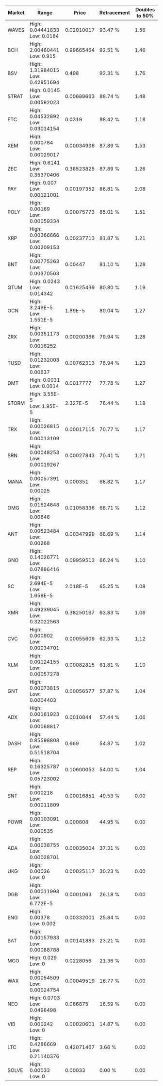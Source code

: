 | Market | Range | Price| Retracement | Doubles to 50% |
| --- | --- | --- | --- | --- |
| WAVES | High: 0.04441833<br />Low: 0.0184 | 0.02010017 | 93.47 % | 1.56 |
| BCH | High: 2.00460441<br />Low: 0.915 | 0.99665464 | 92.51 % | 1.46 |
| BSV | High: 1.31984015<br />Low: 0.42951694 | 0.498 | 92.31 % | 1.76 |
| STRAT | High: 0.0145<br />Low: 0.00592023 | 0.00688663 | 88.74 % | 1.48 |
| ETC | High: 0.04532892<br />Low: 0.03014154 | 0.0319 | 88.42 % | 1.18 |
| XEM | High: 0.000784<br />Low: 0.00029017 | 0.00034996 | 87.89 % | 1.53 |
| ZEC | High: 0.6141<br />Low: 0.35370406 | 0.38523825 | 87.89 % | 1.26 |
| PAY | High: 0.007<br />Low: 0.00121001 | 0.00197352 | 86.81 % | 2.08 |
| POLY | High: 0.00169<br />Low: 0.00059334 | 0.00075773 | 85.01 % | 1.51 |
| XRP | High: 0.00366666<br />Low: 0.00209153 | 0.00237713 | 81.87 % | 1.21 |
| BNT | High: 0.00775263<br />Low: 0.00370503 | 0.00447 | 81.10 % | 1.28 |
| QTUM | High: 0.0243<br />Low: 0.014342 | 0.01625439 | 80.80 % | 1.19 |
| OCN | High: 3.249E-5<br />Low: 1.551E-5 | 1.89E-5 | 80.04 % | 1.27 |
| ZRX | High: 0.00351173<br />Low: 0.0016252 | 0.00200366 | 79.94 % | 1.28 |
| TUSD | High: 0.01232003<br />Low: 0.00637 | 0.00762313 | 78.94 % | 1.23 |
| DMT | High: 0.0031<br />Low: 0.0014 | 0.0017777 | 77.78 % | 1.27 |
| STORM | High: 3.55E-5<br />Low: 1.95E-5 | 2.327E-5 | 76.44 % | 1.18 |
| TRX | High: 0.00026815<br />Low: 0.00013109 | 0.00017115 | 70.77 % | 1.17 |
| SRN | High: 0.00048253<br />Low: 0.00019267 | 0.00027843 | 70.41 % | 1.21 |
| MANA | High: 0.00057391<br />Low: 0.00025 | 0.000351 | 68.82 % | 1.17 |
| OMG | High: 0.01524648<br />Low: 0.00846 | 0.01058336 | 68.71 % | 1.12 |
| ANT | High: 0.00523484<br />Low: 0.00268 | 0.00347999 | 68.69 % | 1.14 |
| GNO | High: 0.14026771<br />Low: 0.07886416 | 0.09959513 | 66.24 % | 1.10 |
| SC | High: 2.694E-5<br />Low: 1.658E-5 | 2.018E-5 | 65.25 % | 1.08 |
| XMR | High: 0.49239045<br />Low: 0.32022563 | 0.38250167 | 63.83 % | 1.06 |
| CVC | High: 0.000902<br />Low: 0.00034701 | 0.00055609 | 62.33 % | 1.12 |
| XLM | High: 0.00124155<br />Low: 0.00057278 | 0.00082815 | 61.81 % | 1.10 |
| GNT | High: 0.00073815<br />Low: 0.0004403 | 0.00056577 | 57.87 % | 1.04 |
| ADX | High: 0.00161923<br />Low: 0.00068817 | 0.0010844 | 57.44 % | 1.06 |
| DASH | High: 0.85598808<br />Low: 0.51518704 | 0.669 | 54.87 % | 1.02 |
| REP | High: 0.16325787<br />Low: 0.05723002 | 0.10600053 | 54.00 % | 1.04 |
| SNT | High: 0.000218<br />Low: 0.00011809 | 0.00016851 | 49.53 % | 0.00 |
| POWR | High: 0.00103091<br />Low: 0.000535 | 0.000808 | 44.95 % | 0.00 |
| ADA | High: 0.00038755<br />Low: 0.00028701 | 0.00035004 | 37.31 % | 0.00 |
| UKG | High: 0.00036<br />Low: 0 | 0.00025117 | 30.23 % | 0.00 |
| DGB | High: 0.00011998<br />Low: 6.772E-5 | 0.0001063 | 26.18 % | 0.00 |
| ENG | High: 0.00378<br />Low: 0.002 | 0.00332001 | 25.84 % | 0.00 |
| BAT | High: 0.00157933<br />Low: 0.00088788 | 0.00141883 | 23.21 % | 0.00 |
| MCO | High: 0.029<br />Low: 0 | 0.0228056 | 21.36 % | 0.00 |
| WAX | High: 0.00054509<br />Low: 0.00024754 | 0.00049519 | 16.77 % | 0.00 |
| NEO | High: 0.0703<br />Low: 0.0496498 | 0.066875 | 16.59 % | 0.00 |
| VIB | High: 0.000242<br />Low: 0 | 0.00020601 | 14.87 % | 0.00 |
| LTC | High: 0.4286669<br />Low: 0.21140376 | 0.42071467 | 3.66 % | 0.00 |
| SOLVE | High: 0.00033<br />Low: 0 | 0.00033 | 0.00 % | 0.00 |
